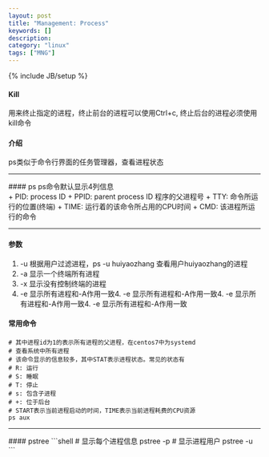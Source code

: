 ```yaml
---
layout: post
title: "Management: Process"
keywords: []
description: 
category: "linux"
tags: ["MNG"]
---
```

{% include JB/setup %}

#### Kill 
用来终止指定的进程，终止前台的进程可以使用Ctrl+c, 终止后台的进程必须使用kill命令

#### 介绍
ps类似于命令行界面的任务管理器，查看进程状态
<hr />
#### ps
ps命令默认显示4列信息<br />
+ PID: process ID 
+ PPID: parent process ID 程序的父进程号
+ TTY: 命令所运行的位置(终端)
+ TIME: 运行着的该命令所占用的CPU时间
+ CMD: 该进程所运行的命令
<hr />

#### 参数
1. -u 根据用户过滤进程，ps -u huiyaozhang 查看用户huiyaozhang的进程
2. -a 显示一个终端所有进程
3. -x 显示没有控制终端的进程
4. -e 显示所有进程和-A作用一致4. -e 显示所有进程和-A作用一致4. -e 显示所有进程和-A作用一致4. -e 显示所有进程和-A作用一致
#### 常用命令
```shell
# 其中进程id为1的表示所有进程的父进程，在centos7中为systemd
# 查看系统中所有进程
# 该命令显示的信息较多，其中STAT表示进程状态。常见的状态有
# R: 运行
# S: 睡眠
# T: 停止
# s: 包含子进程
# +: 位于后台
# START表示当前进程启动的时间，TIME表示当前进程耗费的CPU资源
ps aux
```

<hr />
#### pstree
```shell
# 显示每个进程信息
pstree -p
# 显示进程用户
pstree -u
```
